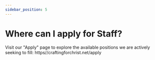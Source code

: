 ```yaml
---
sidebar_position: 5
---
```


# Where can I apply for Staff?

Visit our "Apply" page to explore the available positions we are actively seeking to fill: https//craftingforchrist.net/apply
